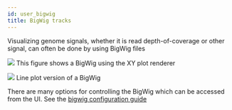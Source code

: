 ```yaml
---
id: user_bigwig
title: BigWig tracks
---
```


Visualizing genome signals, whether it is read depth-of-coverage or other
signal, can often be done by using BigWig files

![](/jb2/img/bigwig_xyplot.png)
This figure shows a BigWig using the XY plot renderer

![](/jb2/img/bigwig_line.png)
Line plot version of a BigWig

There are many options for controlling the BigWig which can be accessed from
the UI. See the [bigwig configuration guide](config_bigwig)
